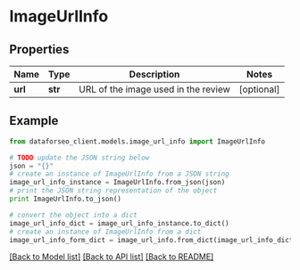 # ImageUrlInfo


## Properties

Name | Type | Description | Notes
------------ | ------------- | ------------- | -------------
**url** | **str** | URL of the image used in the review | [optional] 

## Example

```python
from dataforseo_client.models.image_url_info import ImageUrlInfo

# TODO update the JSON string below
json = "{}"
# create an instance of ImageUrlInfo from a JSON string
image_url_info_instance = ImageUrlInfo.from_json(json)
# print the JSON string representation of the object
print ImageUrlInfo.to_json()

# convert the object into a dict
image_url_info_dict = image_url_info_instance.to_dict()
# create an instance of ImageUrlInfo from a dict
image_url_info_form_dict = image_url_info.from_dict(image_url_info_dict)
```
[[Back to Model list]](../README.md#documentation-for-models) [[Back to API list]](../README.md#documentation-for-api-endpoints) [[Back to README]](../README.md)


